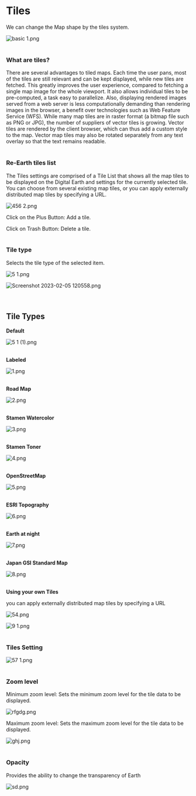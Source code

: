 # Tiles

We can change the Map shape by the tiles system. 

![basic 1.png](Tiles%20759a5fb32fc64432865e641ca6858d85/basic_1.png)
<br>
<br>

### What are tiles?

There are several advantages to tiled maps. Each time the user pans, most of the tiles are still relevant and can be kept displayed, while new tiles are fetched. This greatly improves the user experience, compared to fetching a single map image for the whole viewport. It also allows individual tiles to be pre-computed, a task easy to parallelize. Also, displaying rendered images served from a web server is less computationally demanding than rendering images in the browser, a benefit over technologies such as Web Feature Service (WFS). While many map tiles are in raster format (a bitmap file such as PNG or JPG), the number of suppliers of vector tiles is growing. Vector tiles are rendered by the client browser, which can thus add a custom style to the map. Vector map tiles may also be rotated separately from any text overlay so that the text remains readable.
<br>
<br>

### Re-Earth tiles list

The Tiles settings are comprised of a Tile List that shows all the map tiles to be displayed on the Digital Earth and settings for the currently selected tile. You can choose from several existing map tiles, or you can apply externally distributed map tiles by specifying a URL.

![456 2.png](Tiles%20759a5fb32fc64432865e641ca6858d85/456_2.png)

Click on the Plus Button: Add a tile.

Click on Trash Button: Delete a tile.
<br>
<br>

### Tile type

Selects the tile type of the selected item. 

![5 1.png](Tiles%20759a5fb32fc64432865e641ca6858d85/5_1.png)

![Screenshot 2023-02-05 120558.png](Tiles%20759a5fb32fc64432865e641ca6858d85/Screenshot_2023-02-05_120558.png)
<br>
<br>
<br>

## Tile Types

**Default**

![5 1 (1).png](Tiles%20759a5fb32fc64432865e641ca6858d85/5_1_(1).png)
<br>
<br>

**Labeled**

![1.png](Tiles%20759a5fb32fc64432865e641ca6858d85/1.png)
<br>
<br>

**Road Map**

![2.png](Tiles%20759a5fb32fc64432865e641ca6858d85/2.png)
<br>
<br>

**Stamen Watercolor**

![3.png](Tiles%20759a5fb32fc64432865e641ca6858d85/3.png)
<br>
<br>

**Stamen Toner**

![4.png](Tiles%20759a5fb32fc64432865e641ca6858d85/4.png)
<br>
<br>

**OpenStreetMap**

![5.png](Tiles%20759a5fb32fc64432865e641ca6858d85/5.png)
<br>
<br>

**ESRI Topography**

![6.png](Tiles%20759a5fb32fc64432865e641ca6858d85/6.png)
<br>
<br>

**Earth at night**

![7.png](Tiles%20759a5fb32fc64432865e641ca6858d85/7.png)
<br>
<br>

**Japan GSI Standard Map**

![8.png](Tiles%20759a5fb32fc64432865e641ca6858d85/8.png)
<br>
<br>

**Using your own Tiles**

you can apply externally distributed map tiles by specifying a URL

![54.png](Tiles%20759a5fb32fc64432865e641ca6858d85/54.png)

![9 1.png](Tiles%20759a5fb32fc64432865e641ca6858d85/9_1.png)
<br>
<br>

### Tiles Setting

![57 1.png](Tiles%20759a5fb32fc64432865e641ca6858d85/57_1.png)
<br>
<br>

### Zoom level

Minimum zoom level: Sets the minimum zoom level for the tile data to be displayed.

![rfgdg.png](Tiles%20759a5fb32fc64432865e641ca6858d85/rfgdg.png)

 Maximum zoom level: Sets the maximum zoom level for the tile data to be displayed.

![ghj.png](Tiles%20759a5fb32fc64432865e641ca6858d85/ghj.png)
<br>
<br>

### Opacity

Provides the ability to change the transparency of Earth

![sd.png](Tiles%20759a5fb32fc64432865e641ca6858d85/sd.png)
